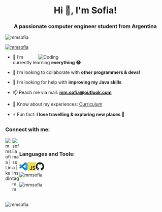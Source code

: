 <h1 align="center">Hi 👋, I'm Sofia!</h1>
<h3 align="center">A passionate computer engineer student from Argentina</h3>

<p align="left"> <img src="https://komarev.com/ghpvc/?username=mmsofia&label=Profile%20views&color=0e75b6&style=flat" alt="mmsofia" /> </p>

<p align="left"> <a href="https://github.com/ryo-ma/github-profile-trophy"><img src="https://github-profile-trophy.vercel.app/?username=mmsofia" alt="mmsofia" /></a> </p>

<img align="right" alt="Coding" width="400" src="https://media.giphy.com/media/lebpnk3qVPAjBxIKKc/giphy.gif">

- 🌱 I’m currently learning **everything 😂**

- 👯 I’m looking to collaborate with **other programmers & devs!**

- 🤝 I’m looking for help with **improving my Java skills**

- 📫 Reach me via mail: **mm.sofia@outlook.com**

- 📄 Know about my experiences: [Curriculum](https://drive.google.com/file/d/16K9pQnpOhLKT8-Gr0JFyIuNvoxLNwHXf/view?usp=sharing)

- ⚡ Fun fact: **I love travelling & exploring new places 🛫**

### Connect with me:

[<img align="left" alt="mmsofia | LinkedIn" width="22px" src="https://cdn.jsdelivr.net/npm/simple-icons@v3/icons/linkedin.svg" />][linkedin]
[<img align="left" alt="sofiiamassa | Instagram" width="22px" src="https://cdn.jsdelivr.net/npm/simple-icons@v3/icons/instagram.svg" />][instagram]

<br />

### Languages and Tools:

<img align="left" alt="Visual Studio Code" width="26px" src="https://raw.githubusercontent.com/github/explore/80688e429a7d4ef2fca1e82350fe8e3517d3494d/topics/visual-studio-code/visual-studio-code.png" />
<img align="left" alt="JavaScript" width="26px" src="https://raw.githubusercontent.com/github/explore/80688e429a7d4ef2fca1e82350fe8e3517d3494d/topics/javascript/javascript.png" />
<img align="left" alt="GitHub" width="26px" src="https://raw.githubusercontent.com/github/explore/78df643247d429f6cc873026c0622819ad797942/topics/github/github.png" />

<br />

<p><img align="left" src="https://github-readme-stats.vercel.app/api/top-langs?username=mmsofia&show_icons=true&locale=en&layout=compact" alt="mmsofia" /></p>

<br />

<p>&nbsp;<img align="left" src="https://github-readme-stats.vercel.app/api?username=mmsofia&show_icons=true&locale=en" alt="mmsofia" /></p>

<br />

<p><img align="left" src="https://github-readme-streak-stats.herokuapp.com/?user=mmsofia&" alt="mmsofia" /></p>

<br />

</details>

[instagram]: https://instagram.com/sofiiamassa
[linkedin]: www.linkedin.com/in/mmsofia
[Curriculum]: https://drive.google.com/file/d/16K9pQnpOhLKT8-Gr0JFyIuNvoxLNwHXf/view?usp=sharing
